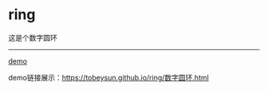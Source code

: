 # ring

这是个数字圆环
***

[demo]( https://tobeysun.github.io/ring/数字圆环.html)



 demo链接展示：https://tobeysun.github.io/ring/数字圆环.html
